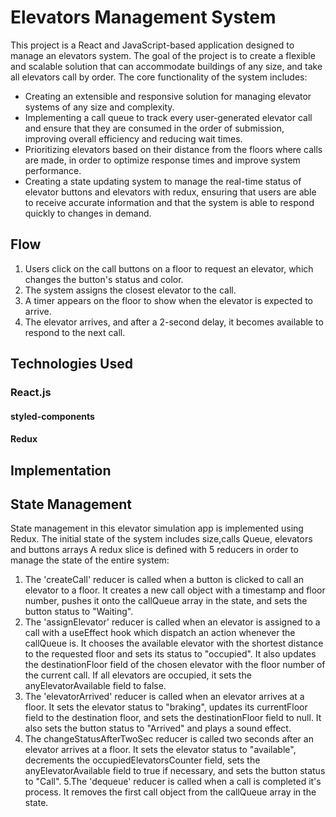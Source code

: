 # Elevators Management System
This project is a React and JavaScript-based application designed to manage an elevators system. The goal of the project is to create a flexible and scalable solution that can accommodate buildings of any size, and take all elevators call by order. The core functionality of the system includes:

- Creating an extensible and responsive solution for managing elevator systems of any size and complexity.
- Implementing a call queue to track every user-generated elevator call and ensure that they are consumed in the order of submission, improving overall efficiency and     reducing wait times.
- Prioritizing elevators based on their distance from the floors where calls are made, in order to optimize response times and improve system performance.
- Creating a state updating system to manage the real-time status of elevator buttons and elevators with redux, ensuring that users are able to receive accurate information and that the system is able to respond quickly to changes in demand.
## Flow

1. Users click on the call buttons on a floor to request an elevator, which changes the button's status and color.
2. The system assigns the closest elevator to the call.
3. A timer appears on the floor to show when the elevator is expected to arrive.
4. The elevator arrives, and after a 2-second delay, it becomes available to respond to the next call.

## Technologies Used

### React.js
#### styled-components
#### Redux

## Implementation


## State Management
State management in this elevator simulation app is implemented using Redux.
The initial state of the system includes size,calls Queue, elevators and buttons arrays
A redux slice is defined with 5 reducers in order to manage the state of the entire system:

1. The 'createCall' reducer is called when a button is clicked to call an elevator to a floor. It creates a new call object with a timestamp and floor number, pushes it onto the callQueue array in the state, and sets the button status to "Waiting".
2. The 'assignElevator' reducer is called when an elevator is assigned to a call with a useEffect hook which dispatch an action whenever the callQueue is. It chooses the available elevator with the shortest distance to the requested floor and sets its status to "occupied". It also updates the destinationFloor field of the chosen elevator with the floor number of the current call. If all elevators are occupied, it sets the anyElevatorAvailable field to false.
3. The 'elevatorArrived' reducer is called when an elevator arrives at a floor. It sets the elevator status to "braking", updates its currentFloor field to the destination floor, and sets the destinationFloor field to null. It also sets the button status to "Arrived" and plays a sound effect.
4. The changeStatusAfterTwoSec reducer is called two seconds after an elevator arrives at a floor. It sets the elevator status to "available", decrements the occupiedElevatorsCounter field, sets the anyElevatorAvailable field to true if necessary, and sets the button status to "Call".
5.The 'dequeue' reducer is called when a call is completed it's process. It removes the first call object from the callQueue array in the state.




